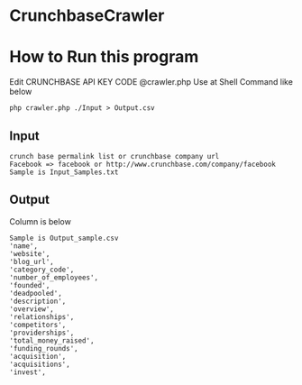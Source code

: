 CrunchbaseCrawler
=================
# How to Run this program

Edit CRUNCHBASE API KEY CODE @crawler.php
Use at Shell Command like below

```
php crawler.php ./Input > Output.csv
```

## Input

```
crunch base permalink list or crunchbase company url
Facebook => facebook or http://www.crunchbase.com/company/facebook
Sample is Input_Samples.txt
```

## Output

Column is below
```
Sample is Output_sample.csv
'name',
'website',
'blog_url',
'category_code',
'number_of_employees',
'founded',
'deadpooled',
'description',
'overview',
'relationships',
'competitors',
'providerships',
'total_money_raised',
'funding_rounds',
'acquisition',
'acquisitions',
'invest',
```

